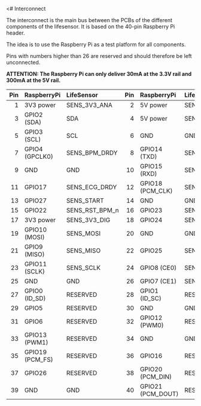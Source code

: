 <# Interconnect

The interconnect is the main bus between the PCBs of the different components of the lifesensor.
It is based on the 40-pin Raspberry Pi header.

The idea is to use the Raspberry Pi as a test platform for all components.

Pins with numbers higher than 26 are reserved and should therefore be left unconnected.

**ATTENTION: The Raspberry Pi can only deliver 30mA at the 3.3V rail and 300mA at the 5V rail.**


| Pin| RaspberryPi      | LifeSensor       | Pin| RaspberryPi        | LifeSensor      |
|  -:| :--------------- | :--------------- | -: | :----------------- | :---------      |
| 1  | 3V3 power        | SENS_3V3_ANA     | 2  | 5V power           | SENS_5V_ANA     |
| 3  | GPIO2 (SDA)      | SDA              | 4  | 5V power           | SENS_5V_ANA     |
| 5  | GPIO3 (SCL)      | SCL              | 6  | GND                | GND             |
| 7  | GPIO4 (GPCLK0)   | SENS_BPM_DRDY    | 8  | GPIO14 (TXD)       | SENS_IO0        |
| 9  | GND              | GND              | 10 | GPIO15 (RXD)       | SENS_IO1        |
| 11 | GPIO17           | SENS_ECG_DRDY    | 12 | GPIO18 (PCM_CLK)   | SENS_SPO2_DRDY  |
| 13 | GPIO27           | SENS_START       | 14 | GND                | GND             |
| 15 | GPIO22           | SENS_RST_BPM_n   | 16 | GPIO23             | SENS_RST_ECG_n  |
| 17 | 3V3 power        | SENS_3V3_DIG     | 18 | GPIO24             | SENS_RST_SPO2_n |
| 19 | GPIO10 (MOSI)    | SENS_MOSI        | 20 | GND                | GND             |
| 21 | GPIO9 (MISO)     | SENS_MISO        | 22 | GPIO25             | SENS_CS_BPM_n   |
| 23 | GPIO11 (SCLK)    | SENS_SCLK        | 24 | GPIO8 (CE0)        | SENS_CS_ECG_n   |
| 25 | GND              | GND              | 26 | GPIO7 (CE1)        | SENS_CS_SPO2_n  |
| 27 | GPIO0 (ID_SD)    | RESERVED         | 28 | GPIO1 (ID_SC)      | RESERVED        |
| 29 | GPIO5            | RESERVED         | 30 | GND                | GND             |
| 31 | GPIO6            | RESERVED         | 32 | GPIO12 (PWM0)      | RESERVED        |
| 33 | GPIO13 (PWM1)    | RESERVED         | 34 | GND                | GND             |
| 35 | GPIO19 (PCM_FS)  | RESERVED         | 36 | GPIO16             | RESERVED        |
| 37 | GPIO26           | RESERVED         | 38 | GPIO20 (PCM_DIN)   | RESERVED        |
| 39 | GND              | GND              | 40 | GPIO21 (PCM_DOUT)  | RESERVED        |